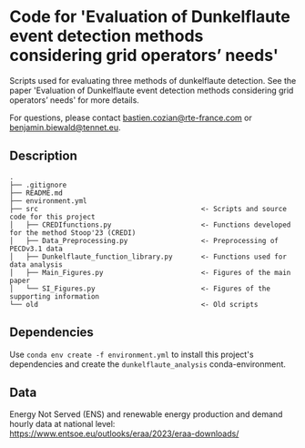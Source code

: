 # Code for 'Evaluation of Dunkelflaute event detection methods considering grid operators’ needs'

Scripts used for evaluating three methods of dunkelflaute detection.
See the paper 'Evaluation of Dunkelflaute event detection methods considering grid operators’ needs' for more details.

For questions, please contact bastien.cozian@rte-france.com or benjamin.biewald@tennet.eu.


## Description

```
.
├── .gitignore
├── README.md
├── environment.yml
├── src                                        <- Scripts and source code for this project 
│   ├── CREDIfunctions.py                      <- Functions developed for the method Stoop'23 (CREDI)
│   ├── Data_Preprocessing.py                  <- Preprocessing of PECDv3.1 data
│   ├── Dunkelflaute_function_library.py       <- Functions used for data analysis
│   ├── Main_Figures.py                        <- Figures of the main paper
│   └── SI_Figures.py                          <- Figures of the supporting information
└── old                                        <- Old scripts 
```

## Dependencies

Use ``conda env create -f environment.yml`` to install this project's dependencies and create the ``dunkelflaute_analysis`` conda-environment.

## Data

Energy Not Served (ENS) and renewable energy production and demand hourly data at national level: https://www.entsoe.eu/outlooks/eraa/2023/eraa-downloads/